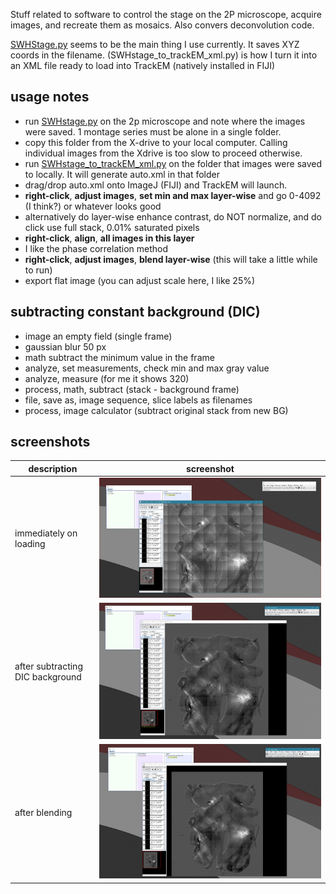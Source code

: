 Stuff related to software to control the stage on the 2P microscope, acquire images, and recreate them as mosaics. Also convers deconvolution code.

[SWHStage.py](SWHStage.py) seems to be the main thing I use currently. It saves XYZ coords in the filename. (SWHstage_to_trackEM_xml.py) is how I turn it into an XML file ready to load into TrackEM (natively installed in FIJI)

## usage notes
- run [SWHstage.py](SWHstage.py) on the 2p microscope and note where the images were saved. 1 montage series must be alone in a single folder.
- copy this folder from the X-drive to your local computer. Calling individual images from the Xdrive is too slow to proceed otherwise.
- run [SWHstage_to_trackEM_xml.py](SWHstage_to_trackEM_xml.py) on the folder that images were saved to locally. It will generate auto.xml in that folder
- drag/drop auto.xml onto ImageJ (FIJI) and TrackEM will launch.
 - **right-click**, **adjust images**, **set min and max layer-wise** and go 0-4092 (I think?) or whatever looks good
  - alternatively do layer-wise enhance contrast, do NOT normalize, and do click use full stack, 0.01% saturated pixels
 - **right-click**, **align**, **all images in this layer**
  - I like the phase correlation method
 - **right-click**, **adjust images**, **blend layer-wise** (this will take a little while to run)
 - export flat image (you can adjust scale here, I like 25%)

## subtracting constant background (DIC)
- image an empty field (single frame)
- gaussian blur 50 px
- math subtract the minimum value in the frame
 - analyze, set measurements, check min and max gray value
 - analyze, measure (for me it shows 320)
 - process, math, subtract (stack - background frame)
 - file, save as, image sequence, slice labels as filenames
- process, image calculator (subtract original stack from new BG)
 
## screenshots
description | screenshot
---|---
immediately on loading | ![](ss1.JPG)
after subtracting DIC background | ![](ss2.JPG)
after blending | ![](ss3.jpg)
